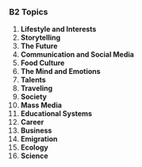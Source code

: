 ### **B2 Topics**

1. **Lifestyle and Interests**  
2. **Storytelling**  
3. **The Future**  
4. **Communication and Social Media**  
5. **Food Culture**  
6. **The Mind and Emotions**  
7. **Talents**  
8. **Traveling**  
9. **Society**  
10. **Mass Media**  
11. **Educational Systems**  
12. **Career**  
13. **Business**  
14. **Emigration**  
15. **Ecology**  
16. **Science**
